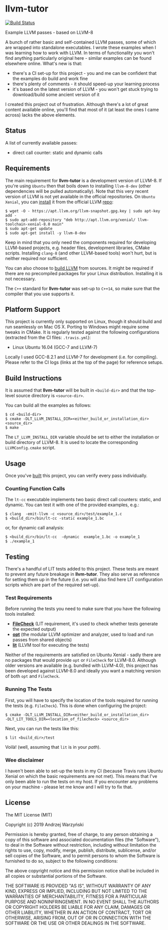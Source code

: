 llvm-tutor
=========
[![Build Status](https://travis-ci.org/banach-space/llvm-tutor.svg?branch=add_first_pass)](https://travis-ci.org/banach-space/llvm-tutor)

Example LLVM passes - based on LLVM-8

A bunch of rather basic and self-contained LLVM passes, some of which are
wrapped into standalone executables. I wrote these examples when I was learning
how to work with LLVM. In terms of functionality you won't find anything particularly
original here - similar examples can be found elsewhere online. What's new is
that:
  * there's a CI set-up for this project - you and me can be
    confident that the examples do build and work fine
  * there's plenty of comments - it should speed-up your learning process
  * it's based on the latest version of LLVM -  you won't get stuck
    trying to download/build some ancient version of it

I created this project out of frustration. Although there's a lot of great
content available online, you'll find that most of it (at least the ones I
came across) lacks the above elements.

Status
------
A list of currently available passes:
   * direct call counter: static and dynamic calls

Requirements
------------
The main requirement for **llvm-tutor** is a development version of LLVM-8. If
you're using `Ubuntu` then that boils down to installing `llvm-8-dev` (other
dependencies will be pulled automatically). Note that this very recent version
of LLVM is not yet available in the official repositories. On `Ubuntu Xenial`,
you can
[install](https://blog.kowalczyk.info/article/k/how-to-install-latest-clang-6.0-on-ubuntu-16.04-xenial-wsl.html)
it from the official LLVM [repo](http://apt.llvm.org/):
```
$ wget -O - https://apt.llvm.org/llvm-snapshot.gpg.key | sudo apt-key add -
$ sudo apt-add-repository "deb http://apt.llvm.org/xenial/ llvm-toolchain-xenial-8.0 main"
$ sudo apt-get update
$ sudo apt-get install -y llvm-8-dev
```

Keep in mind that you only need the components required for developing
LLVM-based projects, e.g. header files, development libraries, CMake scripts.
Installing `clang-8` (and other LLVM-based tools) won't hurt, but is neither
required nor sufficient.

You can also choose to [build LLVM](https://llvm.org/docs/CMake.html) from
sources. It might be required if there are no precompiled packages for your
Linux distribution. Installing it is not necessary.

The `C++` standard for **llvm-tutor** was set-up to `C++14`, so make sure that
the compiler that you use supports it.

Platform Support
----------------
This project is currently only supported on Linux, though it should build and
run seamlessly on Mac OS X. Porting to Windows might require some tweaks in
CMake. It is regularly tested against the following configurations (extracted
from the CI files:
`.travis.yml`):
  * Linux Ubuntu 16.04 (GCC-7 and LLVM-7)

Locally I used GCC-8.2.1 and LLVM-7 for development (i.e. for compiling). Please
refer to the CI logs (links at the top of the page) for reference setups.

Build Instructions
------------------
It is assumed that **llvm-tutor** will be built in `<build-dir>` and that the
top-level source directory is `<source-dir>`.

You can build all the examples as follows:
```
$ cd <build-dir>
$ cmake -DLT_LLVM_INSTALL_DIR=<either_build_or_installation_dir>  <source_dir>
$ make
```

The `LT_LLVM_INSTALL_DIR` variable should be set to either the installation or
build directory of LLVM-8. It is used to locate the corresponding
`LLVMConfig.cmake` script.

Usage
-----
Once you've [built](#build-instructions) this project, you can verify every
pass individually.

### Counting Function Calls
The `lt-cc` executable implements two basic direct call counters: static, and
dynamic. You can test it with one of the provided examples, e.g.:
```
$ clang  -emit-llvm -c <source_dir>/test/example_1.c
$ <build_dir>/bin/lt-cc -static example_1.bc
```

or, for dynamic call analysis:
```
$ <build_dir>/bin/lt-cc  -dynamic  example_1.bc -o example_1
$ ./example_1
```

Testing
-------
There's a handful of LIT tests added to this project. These tests are meant to
prevent any future breakage in **llvm-tutor**. They also serve as reference for
setting them up in the future (i.e. you will also find here LIT configuration
scripts which are part of the required set-up).

### Test Requirements

Before running the tests you need to make sure that you have the following
tools installed:
  * [**FileCheck**](https://llvm.org/docs/CommandGuide/lit.html) (LIT
    requirement, it's used to check whether tests generate the expected output)
  * [**opt**](http://llvm.org/docs/CommandGuide/opt.html) (the modular LLVM
    optimizer and analyzer, used to load and run passes from shared objects)
  * [**lit**](https://llvm.org/docs/CommandGuide/lit.html) (LLVM tool for executing
    the tests)

Neither of the requirements are satisfied on Ubuntu Xenial - sadly there are no
packages that would provide `opt` or `FileCheck` for LLVM-8.0. Although older
versions are available (e.g. bundled with LLVM-4.0), this project has been
developed against LLVM-8.0 and ideally you want a matching version of both
`opt` and `FileCheck`.

### Running The Tests
First, you will have to specify the location of the tools required for
running the tests (e.g. `FileCheck`). This is done when configuring the
project:

```
$ cmake -DLT_LLVM_INSTALL_DIR=<either_build_or_installation_dir>
-DLT_LIT_TOOLS_DIR=<location_of_filecheck> <source_dir>
```
Next, you can run the tests like this:
```
$ lit <build_dir>/test
```
Voilà! (well, assuming that `lit` is in your _path_).

### Wee disclaimer
I haven't been able to set-up the tests in my CI (because Travis runs Ubuntu
Xenial on which the basic requirements are not met). This means that I've only
been able to run the tests on my host. If you encounter any problems on your
machine - please let me know and I will try to fix that.

License
--------
The MIT License (MIT)

Copyright (c) 2019 Andrzej Warzyński

Permission is hereby granted, free of charge, to any person obtaining a copy of
this software and associated documentation files (the "Software"), to deal in
the Software without restriction, including without limitation the rights to
use, copy, modify, merge, publish, distribute, sublicense, and/or sell copies
of the Software, and to permit persons to whom the Software is furnished to do
so, subject to the following conditions:

The above copyright notice and this permission notice shall be included in all
copies or substantial portions of the Software.

THE SOFTWARE IS PROVIDED "AS IS", WITHOUT WARRANTY OF ANY KIND, EXPRESS OR
IMPLIED, INCLUDING BUT NOT LIMITED TO THE WARRANTIES OF MERCHANTABILITY,
FITNESS FOR A PARTICULAR PURPOSE AND NONINFRINGEMENT. IN NO EVENT SHALL THE
AUTHORS OR COPYRIGHT HOLDERS BE LIABLE FOR ANY CLAIM, DAMAGES OR OTHER
LIABILITY, WHETHER IN AN ACTION OF CONTRACT, TORT OR OTHERWISE, ARISING FROM,
OUT OF OR IN CONNECTION WITH THE SOFTWARE OR THE USE OR OTHER DEALINGS IN THE
SOFTWARE.

